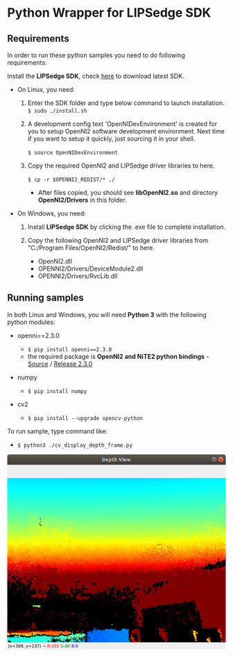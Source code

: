# Python Wrapper for LIPSedge SDK

## Requirements

In order to run these python samples you need to do following requirements:

Install the **LIPSedge SDK**, check [here](https://www.lips-hci.com/lipssdk) to download latest SDK.

* On Linux, you need:
    1. Enter the SDK folder and type below command to launch installation.
       ``$ sudo ./install.sh``

    2. A development config text 'OpenNIDevEnvironment' is created for you to setup OpenNI2 software development environment.
       Next time if you want to setup it quickly, just sourcing it in your shell.

       ``$ source OpenNIDevEnvironment``

    3. Copy the required OpenNI2 and LIPSedge driver libraries to here.

       ``$ cp -r $OPENNI2_REDIST/* ./``

        * After files copied, you should see **libOpenNI2.so** and directory **OpenNI2/Drivers** in this folder.

* On Windows, you need:
    1. Install **LIPSedge SDK** by clicking the .exe file to complete installation.

    2. Copy the following OpenNI2 and LIPSedge driver libraries from "C:/Program Files/OpenNI2/Redist/" to here.
        * OpenNI2.dll
        * OPENNI2/Drivers/DeviceModule2.dll
        * OPENNI2/Drivers/RvcLib.dll

## Running samples

In both Linux and Windows, you will need **Python 3** with the following python modules:

  * openni==2.3.0
     * ``$ pip install openni==2.3.0``
     * the required package is **OpenNI2 and NiTE2 python bindings** - [Source](https://github.com/severin-lemaignan/openni-python) / [Release 2.3.0](https://libraries.io/pypi/openni)

  * numpy
     * ``$ pip install numpy``

  * cv2
     * ``$ pip install --upgrade opencv-python``
   
To run sample, type command like:
* ``$ python3 ./cv_display_depth_frame.py``

<p align="center"><img src="Screenshot-python3-cv-depth-frame-viewer.png" /></p>
